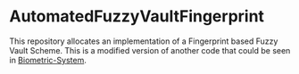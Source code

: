 # AutomatedFuzzyVaultFingerprint
This repository allocates an implementation of a Fingerprint based Fuzzy Vault Scheme. This is a modified version of another code that could be seen in [Biometric-System](https://github.com/vazpeitiah/Biometric-System).
